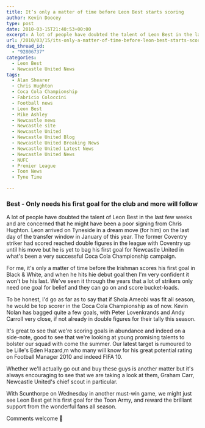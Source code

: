 ```yaml
---
title: It’s only a matter of time before Leon Best starts scoring
author: Kevin Doocey
type: post
date: 2010-03-15T21:40:53+00:00
excerpt: A lot of people have doubted the talent of Leon Best in the last few weeks and are concerned that he might have been a poor signing from Chris Hughton. Leon arrived on Tyneside in a dream move..
url: /2010/03/15/its-only-a-matter-of-time-before-leon-best-starts-scoring/
dsq_thread_id:
  - "92806737"
categories:
  - Leon Best
  - Newcastle United News
tags:
  - Alan Shearer
  - Chris Hughton
  - Coca Cola Championship
  - Fabricio Coloccini
  - Football news
  - Leon Best
  - Mike Ashley
  - Newcastle news
  - Newcastle site
  - Newcastle United
  - Newcastle United Blog
  - Newcastle United Breaking News
  - Newcastle United Latest News
  - Newcastle United News
  - NUFC
  - Premier League
  - Toon News
  - Tyne Time

---
```

### Best - Only needs his first goal for the club and more will follow

A lot of people have doubted the talent of Leon Best in the last few weeks and are concerned that he might have been a poor signing from Chris Hughton. Leon arrived on Tyneside in a dream move (for him) on the last day of the transfer window in January of this year. The former Coventry striker had scored reached double figures in the league with Coventry up until his move but he  is yet to bag his first goal for Newcastle United in what's been a very successful Coca Cola Championship campaign.

For me, it's only a matter of time before the Irishman scores his first goal in Black & White, and when he hits hie debut goal then I'm very confident it won't be his last. We've seen it through the years that a lot of strikers only need one goal for belief and they can go on and score bucket-loads.

To be honest, I'd go as far as to say that if Shola Ameobi was fit all season, he would be top scorer in the Coca Cola Championship as of now. Kevin Nolan has bagged quite a few goals, with Peter Lovenkrands and Andy Carroll very close, if not already in double figures for their tally this season.

It's great to see that we're scoring goals in abundance and indeed on a side-note, good to see that we're looking at young promising talents to bolster our squad with come the summer. Our latest target is rumoured to be Lille's Eden Hazard,m who many will know for his great potential rating on Football Manager 2010 and indeed FIFA 10.

Whether we'll actually go out and buy these guys is another matter but it's always encouraging to see that we are taking a look at them, Graham Carr, Newcastle United's chief scout in particular.

With Scunthorpe on Wednesday in another must-win game, we might just see Leon Best get his first goal for the Toon Army, and reward the brilliant support from the wonderful fans all season.

Comments welcome 🙂
